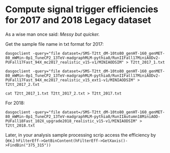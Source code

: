 # Compute signal trigger efficiencies for 2017 and 2018 Legacy dataset

As a wise man once said: _Messy but quicker._

Get the sample file name in txt format for 2017:

```
dasgoclient -query="file dataset=/SMS-T2tt_dM-10to80_genHT-160_genMET-80_mWMin-0p1_TuneCP2_13TeV-madgraphMLM-pythia8/RunIIFall17MiniAODv2-PUFall17Fast_94X_mc2017_realistic_v15-v1/MINIAODSIM" > T2tt_2017_1.txt

dasgoclient -query="file dataset=/SMS-T2tt_dM-10to80_genHT-160_genMET-80_mWMin-0p1_TuneCP2_13TeV-madgraphMLM-pythia8/RunIIFall17MiniAODv2-PUFall17Fast_94X_mc2017_realistic_v15_ext1-v1/MINIAODSIM" > T2tt_2017_2.txt

cat T2tt_2017_1.txt T2tt_2017_2.txt > T2tt_2017.txt
```

For 2018:

```
dasgoclient -query="file dataset=/SMS-T2tt_dM-10to80_genHT-160_genMET-80_mWMin-0p1_TuneCP2_13TeV-madgraphMLM-pythia8/RunIIAutumn18MiniAOD-PUFall18Fast_102X_upgrade2018_realistic_v15-v1/MINIAODSIM" > T2tt_2018.txt
```

Later, in your analysis sample processing scrip access the efficiency by (ex.) `hFilterEff->GetBinContent(hFilterEff->GetXaxis()->FindBin("375_315"))`
